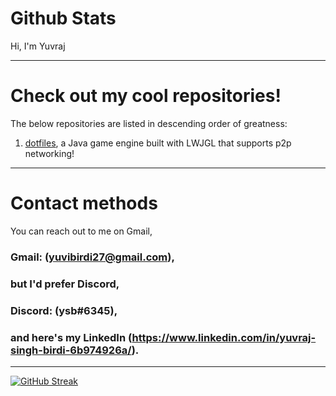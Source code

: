 



# Github Stats  
Hi, I'm Yuvraj

---

# Check out my cool repositories!
The below repositories are listed in descending order of greatness:

1. [dotfiles](https://gitlab.com/yuvibirdi/dotfiles), a Java game engine built with LWJGL that supports p2p networking!

---

# Contact methods
You can reach out to me on Gmail,
### Gmail: (yuvibirdi27@gmail.com), 
### but I'd prefer Discord,
### Discord: (ysb#6345),
### and here's my LinkedIn (https://www.linkedin.com/in/yuvraj-singh-birdi-6b974926a/). 

---
[![GitHub Streak](https://github-readme-streak-stats.herokuapp.com/?user=yuvibirdi&theme=tokyonight)](https://git.io/streak-stats)
